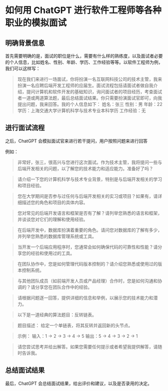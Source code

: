 # 如何用 ChatGPT 进行软件工程师等各种职业的模拟面试

## 明确背景信息

首先需要明确的是，面试的职位是什么，需要有什么样的熟练度，以及面试者必要的个人信息，比如姓名、性别、年龄、学历、工作经验等等。以软件工程师为例，我们可以这样写：

> 现在我们来进行一场面试，你将扮演一名互联网科技公司的技术主管，我来扮演一名应聘后端开发工程师的应届生。面试流程包括请面试者做自我介绍，提问计算机和软件开发的基础知识，询问面试者的项目经历，考查面试者一道或两道算法题，最后总结面试结果。你只需要扮演面试官即可，向我提出问题，我来回答。我的个人信息如下：
> 姓名：张三
> 性别：男
> 年龄：22
> 学历：上海交通大学计算机科学与技术专业本科学历
> 工作经验：无

## 进行面试流程

之后，ChatGPT 会模拟面试官来进行若干提问，用户按照问题来进行回答

例如：

> 非常好，张三，很高兴与您进行这次面试。作为技术主管，我将提问一些与后端开发相关的问题，以了解您的技术能力和适应能力。准备好了吗？

> 请介绍一下您的计算机科学与技术专业背景，特别是与后端开发相关的学习和项目经验。

> 您在大学期间是否参与过任何与后端开发相关的实习或项目？如果有，请详细描述您的角色和项目的具体内容。

> 您对常见的后端开发语言和框架是否有了解？请列举您熟悉的语言和框架，并谈谈您对它们的理解和使用经验。

> 在后端开发中，数据库扮演着重要的角色。请问您对数据库的了解有多少，并列举您熟悉的数据库管理系统或工具。

> 当开发一个后端应用程序时，您通常会如何确保代码的可靠性和性能？请分享您的经验和使用过的工具。

> 在团队协作中，您是如何管理代码版本控制的？请介绍您熟悉或使用过的版本控制系统。

> 与其他团队成员（如前端开发人员或产品经理）合作时，您是如何沟通和协调的？请分享您在团队合作中的经验。

> 请根据问题逐一回答，提供详细的信息和举例，以展示您的技术能力和潜力。

> 以下是一道经典的算法题目：反转链表。

> 题目描述：
> 给定一个单链表，将其反转并返回新的头节点。

> 示例：
> 输入：1 -> 2 -> 3 -> 4 -> 5
> 输出：5 -> 4 -> 3 -> 2 -> 1

> 请您尝试思考并给出解答。如果您需要任何提示或者希望我提供解答，请随时告诉我。

## 总结面试结果

最后，ChatGPT 会总结面试结果，给出评价和建议，以及是否录用的决定。
